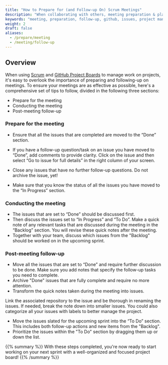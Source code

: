 ```yaml
---
title: "How to Prepare for (and Follow-up On) Scrum Meetings"
description: "When collaborating with others, meeting preparation & planning follow-ups are crucial. Read here about the most important steps to take care of."
keywords: "meeting, preparation, follow-up, github, issues, project management"
weight: 2
draft: false
aliases:
  - /prepare/meeting
  - /meeting/follow-up
---
```


## Overview

When using [Scrum](https://tilburgsciencehub.com/learn/scrum) and [GitHub Project Boards](https://tilburgsciencehub.com/use/projectboard) to manage work on projects, it's easy to overlook the importance of preparing and following-up on meetings. To ensure your meetings are as effective as possible, here's a comprehensive set of tips to follow, divided in the following three sections:
- Prepare for the meeting
- Conducting the meeting
- Post-meeting follow-up


### Prepare for the meeting

- Ensure that all the issues that are completed are moved to the “Done” section.
- If you have a follow-up question/task on an issue you have moved to “Done”, add comments to provide clarity. Click on the issue and then select “Go to issue for full details” in the right column of your screen.

- Close any issues that have no further follow-up questions. Do not archive the issue, yet!
- Make sure that you know the status of all the issues you have moved to the “In Progress” section.

### Conducting the meeting

  - The issues that are set to “Done” should be discussed first.
  - Then discuss the issues set to “In Progress” and “To Do”. Make a quick note of any relevant tasks that are discussed during the meeting in the “Backlog” section. You will revise these quick notes after the meeting.
  - Together with your team, discuss which issues from the "Backlog" should be worked on in the upcoming sprint.

### Post-meeting follow-up

  - Move all the issues that are set to “Done” and require further discussion to be done. Make sure you add notes that specify the follow-up tasks you need to complete.
  - Archive "Done" issues that are fully complete and require no more attention. 
  - Transform the quick notes taken during the meeting into issues. 

  Link the associated repository to the issue and be thorough in renaming the issues. If needed, break the note down into smaller issues. You could also categorize all your issues with labels to better manage the project.
  - Move the issues slated for the upcoming sprint into the “To Do” section. This includes both follow-up actions and new items from the "Backlog".
  - Prioritize the issues within the "To Do" section by dragging them up or down the list.

{{% summary %}}
With these steps completed, you're now ready to start working on your next sprint with a well-organized and focused project board! 
{{% /summary %}}
